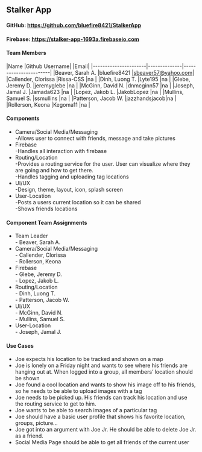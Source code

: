 ## Stalker App
#### GitHub: https://github.com/bluefire8421/StalkerApp
#### Firebase: https://stalker-app-1693a.firebaseio.com
#### Team Members

 
  |Name                  |Github Username|     |Email|
  |----------------------|--------------|-----------------------|
  |Beaver, Sarah A.      |bluefire8421  |sbeaver57@yahoo.com|
  |Callender, Clorissa   |Rissa-CSS     |na			|
  |Dinh, Luong T.        |Lyte195       |na			|
  |Glebe, Jeremy D.      |jeremyglebe   |na			|
  |McGinn, David N.      |dnmcginn57    |na			|
  |Joseph, Jamal J.      |Jamada623     |na			|
  |Lopez, Jakob L.       |JakobLopez    |na			|
  |Mullins, Samuel S.    |ssmullins     |na			|
  |Patterson, Jacob W.   |jazzhandsjacob|na			|
  |Rollerson, Keona      |Kegoma11      |na			|


#### Components
<ul>
<li>Camera/Social Media/Messaging
  <br>   -Allows user to connect with friends, message and take pictures
<li>Firebase
  <br>   -Handles all interaction with firebase
<li>Routing/Location
  <br>   -Provides a routing service for the user. User can visualize where they are going
          and how to get there.
  <br>   -Handles tagging and uploading tag locations
<li>UI/UX
  <br>   -Design, theme, layout, icon, splash screen
<li>User-Location
  <br>   -Posts a users current location so it can be shared 
  <br>   -Shows friends locations
</ul>

#### Component Team Assignments
<ul>
<li>Team Leader
  <br>   - Beaver, Sarah A.
<li>Camera/Social Media/Messaging
  <br>   - Callender, Clorissa
	<br>   - Rollerson, Keona

<li>Firebase
  <br>   - Glebe, Jeremy D.
	<br>   - Lopez, Jakob L.

<li>Routing/Location
  <br>   - Dinh, Luong T.
	<br>   - Patterson, Jacob W.

<li>UI/UX
  <br>   - McGinn, David N.
	<br>   - Mullins, Samuel S.

<li>User-Location
  <br>   - Joseph, Jamal J.
</ul>

#### Use Cases
<ul>
<li>	Joe expects his location to be tracked and shown on a map
<li>	Joe is lonely on a Friday night and wants to see where his friends are hanging out at. When logged into a group, all members’ location should be shown
<li>	Joe found a cool location and wants to show his image off to his friends, so he needs to be able to upload images with a tag
<li>	Joe needs to be picked up. His friends can track his location and use the routing service to get to him.
<li>	Joe wants to be able to search images of a particular tag 
<li>	Joe should have a basic user profile that shows his favorite location, groups, picture…
<li>	Joe got into an argument with Joe Jr. He should be able to delete Joe Jr. as a friend.
<li>	Social Media Page should be able to get all friends of the current user

</ul>

